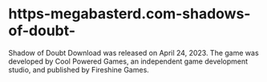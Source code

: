 # https-megabasterd.com-shadows-of-doubt-
Shadow of Doubt Download was released on April 24, 2023. The game was developed by Cool Powered Games, an independent game development studio, and published by Fireshine Games.

